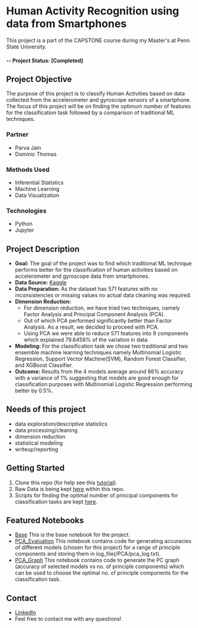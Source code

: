 # Human Activity Recognition using data from Smartphones
This project is a part of the CAPSTONE course during my Master's at Penn State University.

#### -- Project Status: [Completed]

## Project Objective
The purpose of this project is to classify Human Activities based on data collected from the accelerometer and gyroscope sensors of a smartphone. The focus of this project will be on finding the optimum number of features for the classification task followed by a comparison of traditional ML techniques.

### Partner
* Parva Jain
* Dominic Thomas

### Methods Used
* Inferential Statistics
* Machine Learning
* Data Visualization

### Technologies
* Python
* Jupyter

## Project Description
* **Goal:** The goal of the project was to find which traditional ML technique performs better for the classification of human activities based on accelerometer and gyroscope data from smartphones.
* **Data Source:** [Kaggle](https://www.kaggle.com/datasets/uciml/human-activity-recognition-with-smartphones)
* **Data Preparation:** As the dataset has 571 features with no inconsistencies or missing values no actual data cleaning was required.
* **Dimension Reduction:**
  * For dimension reduction, we have tried two techniques, namely Factor Analysis and Principal Component Analysis (PCA).
  * Out of which PCA performed significantly better than Factor Analysis. As a result, we decided to proceed with PCA.
  * Using PCA we were able to reduce 571 features into 9 components which explained 79.6458% of the variation in data
* **Modeling:** For the classification task we chose two traditional and two ensemble machine learning techniques namely Multinomial Logistic Regression, Support Vector Machine(SVM), Random Forest Classifier, and XGBoost Classifier.
* **Outcome:** Results from the 4 models average around 86% accuracy with a variance of 1% suggesting that models are good enough for classification purposes with Multinomial Logistic Regression performing better by 0.5%.

## Needs of this project
- data exploration/descriptive statistics
- data processing/cleaning
- dimension reduction
- statistical modeling
- writeup/reporting

## Getting Started
1. Clone this repo (for help see this [tutorial](https://help.github.com/articles/cloning-a-repository/)).
2. Raw Data is being kept [here](/Data/) within this repo.    
3. Scripts for finding the optimal number of principal components for classification tasks are kept [here](/PCA/).

## Featured Notebooks
* [Base](/HAR_base.ipynb) This is the base notebook for the project.
* [PCA_Evaluation](/PCA/PC_Evaluation.ipynb) This notebook contains code for generating accuracies of different models (chosen for this project) for a range of principle components and storing them in log_file(/PCA/pca_log.txt).
* [PCA_Graph](/PCA/PC_Graph.ipynb) This notebook contains code to generate the PC graph (accuracy of selected models vs no. of principle components) which can be used to choose the optimal no. of principle components for the classification task.

## Contact
* [LinkedIn](https://www.linkedin.com/in/akshay2718/)
* Feel free to contact me with any questions!
